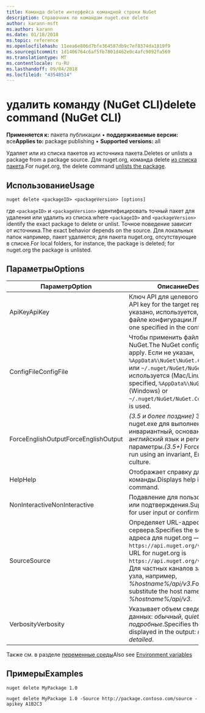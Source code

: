 ```yaml
---
title: Команда delete интерфейса командной строки NuGet
description: Справочник по командам nuget.exe delete
author: karann-msft
ms.author: karann
ms.date: 01/18/2018
ms.topic: reference
ms.openlocfilehash: 11eea6e806d7bfe364587db9c7ef8374da1819f9
ms.sourcegitcommit: 1d1406764c6af5fb7801d462e0c4afc9092fa569
ms.translationtype: MT
ms.contentlocale: ru-RU
ms.lasthandoff: 09/04/2018
ms.locfileid: "43548514"
---
```

# <a name="delete-command-nuget-cli"></a><span data-ttu-id="9b29a-103">удалить команду (NuGet CLI)</span><span class="sxs-lookup"><span data-stu-id="9b29a-103">delete command (NuGet CLI)</span></span>

<span data-ttu-id="9b29a-104">**Применяется к:** пакета публикации &bullet; **поддерживаемые версии:** все</span><span class="sxs-lookup"><span data-stu-id="9b29a-104">**Applies to:** package publishing &bullet; **Supported versions:** all</span></span>

<span data-ttu-id="9b29a-105">Удаляет или из списка пакетов из источника пакета.</span><span class="sxs-lookup"><span data-stu-id="9b29a-105">Deletes or unlists a package from a package source.</span></span> <span data-ttu-id="9b29a-106">Для nuget.org, команда delete [из списка пакета](../policies/deleting-packages.md).</span><span class="sxs-lookup"><span data-stu-id="9b29a-106">For nuget.org, the delete command [unlists the package](../policies/deleting-packages.md).</span></span>

## <a name="usage"></a><span data-ttu-id="9b29a-107">Использование</span><span class="sxs-lookup"><span data-stu-id="9b29a-107">Usage</span></span>

```cli
nuget delete <packageID> <packageVersion> [options]
```

<span data-ttu-id="9b29a-108">где `<packageID>` и `<packageVersion>` идентифицировать точный пакет для удаления или удалить из списка.</span><span class="sxs-lookup"><span data-stu-id="9b29a-108">where `<packageID>` and `<packageVersion>` identify the exact package to delete or unlist.</span></span> <span data-ttu-id="9b29a-109">Точное поведение зависит от источника.</span><span class="sxs-lookup"><span data-stu-id="9b29a-109">The exact behavior depends on the source.</span></span> <span data-ttu-id="9b29a-110">Для локальных папок например, пакет удаляется; для пакета nuget.org, отсутствующие в списке.</span><span class="sxs-lookup"><span data-stu-id="9b29a-110">For local folders, for instance, the package is deleted; for nuget.org the package is unlisted.</span></span>

## <a name="options"></a><span data-ttu-id="9b29a-111">Параметры</span><span class="sxs-lookup"><span data-stu-id="9b29a-111">Options</span></span>

| <span data-ttu-id="9b29a-112">Параметр</span><span class="sxs-lookup"><span data-stu-id="9b29a-112">Option</span></span> | <span data-ttu-id="9b29a-113">Описание</span><span class="sxs-lookup"><span data-stu-id="9b29a-113">Description</span></span> |
| --- | --- |
| <span data-ttu-id="9b29a-114">ApiKey</span><span class="sxs-lookup"><span data-stu-id="9b29a-114">ApiKey</span></span> | <span data-ttu-id="9b29a-115">Ключ API для целевого репозитория.</span><span class="sxs-lookup"><span data-stu-id="9b29a-115">The API key for the target repository.</span></span> <span data-ttu-id="9b29a-116">Если не указано, используется, указанную в файле конфигурации.</span><span class="sxs-lookup"><span data-stu-id="9b29a-116">If not present, the one specified in the config file is used.</span></span> |
| <span data-ttu-id="9b29a-117">ConfigFile</span><span class="sxs-lookup"><span data-stu-id="9b29a-117">ConfigFile</span></span> | <span data-ttu-id="9b29a-118">Чтобы применить файл конфигурации NuGet.</span><span class="sxs-lookup"><span data-stu-id="9b29a-118">The NuGet configuration file to apply.</span></span> <span data-ttu-id="9b29a-119">Если не указан, `%AppData%\NuGet\NuGet.Config` (Windows) или `~/.nuget/NuGet/NuGet.Config` используется (Mac/Linux).</span><span class="sxs-lookup"><span data-stu-id="9b29a-119">If not specified, `%AppData%\NuGet\NuGet.Config` (Windows) or `~/.nuget/NuGet/NuGet.Config` (Mac/Linux) is used.</span></span>|
| <span data-ttu-id="9b29a-120">ForceEnglishOutput</span><span class="sxs-lookup"><span data-stu-id="9b29a-120">ForceEnglishOutput</span></span> | <span data-ttu-id="9b29a-121">*(3.5 и более поздние)*  Заставляет nuget.exe для выполнения с помощью инвариантный, основанное на английский язык и региональные параметры.</span><span class="sxs-lookup"><span data-stu-id="9b29a-121">*(3.5+)* Forces nuget.exe to run using an invariant, English-based culture.</span></span> |
| <span data-ttu-id="9b29a-122">Help</span><span class="sxs-lookup"><span data-stu-id="9b29a-122">Help</span></span> | <span data-ttu-id="9b29a-123">Отображает справку для команды.</span><span class="sxs-lookup"><span data-stu-id="9b29a-123">Displays help information for the command.</span></span> |
| <span data-ttu-id="9b29a-124">NonInteractive</span><span class="sxs-lookup"><span data-stu-id="9b29a-124">NonInteractive</span></span> | <span data-ttu-id="9b29a-125">Подавление для пользователя данные или подтверждения.</span><span class="sxs-lookup"><span data-stu-id="9b29a-125">Suppresses prompts for user input or confirmations.</span></span> |
| <span data-ttu-id="9b29a-126">Source</span><span class="sxs-lookup"><span data-stu-id="9b29a-126">Source</span></span> | <span data-ttu-id="9b29a-127">Определяет URL-адрес сервера.</span><span class="sxs-lookup"><span data-stu-id="9b29a-127">Specifies the server URL.</span></span> <span data-ttu-id="9b29a-128">URL-адреса для nuget.org — `https://api.nuget.org/v3/index.json`.</span><span class="sxs-lookup"><span data-stu-id="9b29a-128">The URL for nuget.org is `https://api.nuget.org/v3/index.json`.</span></span> <span data-ttu-id="9b29a-129">Для частных каналов замените имя узла, например, *%hostname%/api/v3*.</span><span class="sxs-lookup"><span data-stu-id="9b29a-129">For private feeds, substitute the host name, for example, *%hostname%/api/v3*.</span></span> |
| <span data-ttu-id="9b29a-130">Verbosity</span><span class="sxs-lookup"><span data-stu-id="9b29a-130">Verbosity</span></span> | <span data-ttu-id="9b29a-131">Указывает объем сведений, в выходных данных: *обычный*, *quiet*, *подробные*.</span><span class="sxs-lookup"><span data-stu-id="9b29a-131">Specifies the amount of detail displayed in the output: *normal*, *quiet*, *detailed*.</span></span> |

<span data-ttu-id="9b29a-132">Также см. в разделе [переменные среды](cli-ref-environment-variables.md)</span><span class="sxs-lookup"><span data-stu-id="9b29a-132">Also see [Environment variables](cli-ref-environment-variables.md)</span></span>

## <a name="examples"></a><span data-ttu-id="9b29a-133">Примеры</span><span class="sxs-lookup"><span data-stu-id="9b29a-133">Examples</span></span>

```cli
nuget delete MyPackage 1.0

nuget delete MyPackage 1.0 -Source http://package.contoso.com/source -apikey A1B2C3
```
